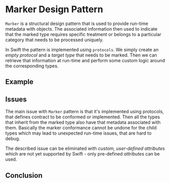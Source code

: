 # Marker Design Pattern
`Marker` is a structural design pattern that is used to provide run-time metadata with objects. The associated information then used to indicate that the marked type requires specific treatment or belongs to a particular category that needs to be processed uniquely. 

In Swift the pattern is implemented using `protocols`. We simply create an *empty protocol* and a *target type* that needs to be marked. Then we can retrieve that information at run-time and perform some custom logic around the corresponding types.

## Example



## Issues

The main issue with `Marker` pattern is that it's implemented using protocols, that defines contract to be conformed or implemented. Then all the types that inherit from the marked type also have that metadata associated with them. Basically the marker conformance cannot be undone for the child types which may lead to unexpected run-time issues, that are hard to debug.

The described issue can be eliminated with *custom, user-defined attributes* which are not yet supported by Swift - only pre-defined *attributes* can be used. 

## Conclusion
